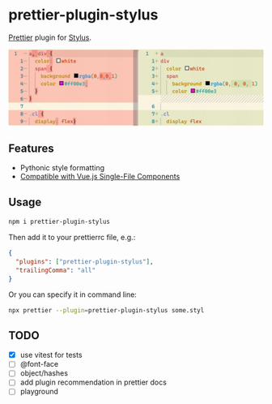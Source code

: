 # prettier-plugin-stylus

[Prettier](https://prettier.io/) plugin for [Stylus](https://stylus-lang.com/).

![Demo](demo.png)

## Features

- Pythonic style formatting
- [Compatible with Vue.js Single-File Components](https://prettier.io/blog/2022/06/14/2.7.0.html#infer-stylus-parser-for-vue-sfc-style-block-12707httpsgithubcomprettierprettierpull12707-by-lsdsjyhttpsgithubcomlsdsjy)

## Usage

```sh
npm i prettier-plugin-stylus
```

Then add it to your prettierrc file, e.g.:

```json
{
  "plugins": ["prettier-plugin-stylus"],
  "trailingComma": "all"
}
```

Or you can specify it in command line:

```sh
npx prettier --plugin=prettier-plugin-stylus some.styl
```

## TODO

- [x] use vitest for tests
- [ ] @font-face
- [ ] object/hashes
- [ ] add plugin recommendation in prettier docs
- [ ] playground
